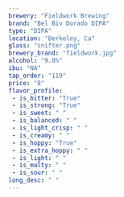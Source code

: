 ```yaml
---
brewery: "Fieldwork Brewing"
brand: "Bel Biv Dorado DIPA"
type: "DIPA"
location: "Berkeley, Ca"
glass: "snifter.png"
brewery_brand: "fieldwork.jpg"
alcohol: "9.0%"
ibu: "NA"
tap_order: "119"
price: "8"
flavor_profile:
 - is_bitter: "True"
 - is_strong: "True"
 - is_sweet: " "
 - is_balanced: " "
 - is_light_crisp: " "
 - is_creamy: " "
 - is_hoppy: "True"
 - is_extra_hoppy: " "
 - is_light: " "
 - is_malty: " "
 - is_sour: " "
long_desc: " "
---
```

